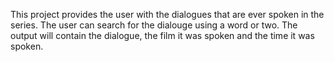 This project provides the user with the dialogues that are ever spoken in the series.
The user can search for the dialouge using a word or two.
The output will contain the dialogue, the film it was spoken and the time it was spoken.
